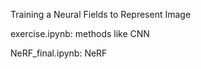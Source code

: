 Training a Neural Fields to Represent Image

exercise.ipynb: methods like CNN

NeRF_final.ipynb: NeRF